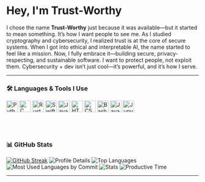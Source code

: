 # Hey, I'm Trust-Worthy

I chose the name **Trust-Worthy** just because it was available—but it started to mean something. It’s how I want people to see me. As I studied cryptography and cybersecurity, I realized trust is at the core of secure systems. When I got into ethical and interpretable AI, the name started to feel like a mission. Now, I fully embrace it—building secure, privacy-respecting, and sustainable software. I want to protect people, not exploit them. Cybersecurity + dev isn’t just cool—it’s powerful, and it’s how I serve.

---

### 🛠️ Languages & Tools I Use

<p align="left">
  <img title="Python" alt="Python" width="30px" src="https://cdn.jsdelivr.net/gh/devicons/devicon/icons/python/python-original.svg"/>
  <img title="C" alt="C" width="30px" src="https://cdn.jsdelivr.net/gh/devicons/devicon/icons/c/c-original.svg"/>
  <img title="Rust" alt="Rust" width="30px" src="https://cdn.jsdelivr.net/gh/devicons/devicon/icons/rust/rust-plain.svg"/>
  <img title="Swift" alt="Swift" width="30px" src="https://cdn.jsdelivr.net/gh/devicons/devicon/icons/swift/swift-original.svg"/>
  <img title="JavaScript" alt="JavaScript" width="30px" src="https://cdn.jsdelivr.net/gh/devicons/devicon/icons/javascript/javascript-original.svg"/>
  <img title="HTML" alt="HTML" width="30px" src="https://cdn.jsdelivr.net/gh/devicons/devicon/icons/html5/html5-original.svg"/>
  <img title="CSS" alt="CSS" width="30px" src="https://cdn.jsdelivr.net/gh/devicons/devicon/icons/css3/css3-original.svg"/>
  <img title="Bash" alt="Bash" width="30px" src="https://cdn.jsdelivr.net/gh/devicons/devicon/icons/bash/bash-original.svg"/>
  <img title="Java" alt="Java" width="30px" src="https://cdn.jsdelivr.net/gh/devicons/devicon/icons/java/java-original.svg"/>
  <img title="Jupyter" alt="Jupyter" width="30px" src="https://cdn.jsdelivr.net/gh/devicons/devicon/icons/jupyter/jupyter-original.svg"/>
</p>

<br/><br/>


### 📊 GitHub Stats

[![GitHub Streak](https://github-readme-streak-stats.herokuapp.com?user=Trust-Worthy&theme=gotham&hide_border=true&border_radius=4&mode=weekly&card_width=480)](https://git.io/streak-stats)
![Profile Details](https://github-profile-summary-cards.vercel.app/api/cards/profile-details?username=Trust-Worthy&theme=tokyonight)
![Top Languages](https://github-profile-summary-cards.vercel.app/api/cards/repos-per-language?username=Trust-Worthy&theme=tokyonight)
![Most Used Languages by Commit](https://github-profile-summary-cards.vercel.app/api/cards/most-commit-language?username=Trust-Worthy&theme=tokyonight)
![Stats](https://github-profile-summary-cards.vercel.app/api/cards/stats?username=Trust-Worthy&theme=tokyonight)
![Productive Time](https://github-profile-summary-cards.vercel.app/api/cards/productive-time?username=Trust-Worthy&theme=tokyonight&utcOffset=8)

---
